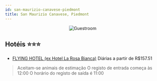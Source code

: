 ```yaml
---
id: san-maurizio-canavese-piedmont
title: San Maurizio Canavese, Piedmont
---
```


<center><img src="https://i.travelapi.com/hotels/17000000/16480000/16474000/16473973/00e8a27d_z.jpg" alt="Guestroom" /></center>


## Hotéis ⭐️⭐️⭐️

-    [FLYING HOTEL (ex Hotel La Rosa Bianca)](https://www.hurb.com/aud/https://www.hurb.com/hoteis/san-maurizio-canavese/flying-hotel-ex-hotel-la-rosa-bianca-JNP-JP01275F?cmp=18055) Diárias a partir de R$157.51
   > Aceitam-se animais de estimação    O registo de entrada começa às 12:00  O horário do registo de saída é 11:00
